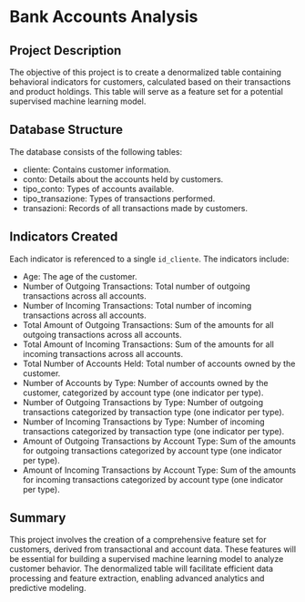 # Bank Accounts Analysis

## Project Description
The objective of this project is to create a denormalized table containing behavioral indicators for customers, calculated based on their transactions and product holdings. This table will serve as a feature set for a potential supervised machine learning model.

## Database Structure
The database consists of the following tables:

- cliente: Contains customer information.
- conto: Details about the accounts held by customers.
- tipo_conto: Types of accounts available.
- tipo_transazione: Types of transactions performed.
- transazioni: Records of all transactions made by customers.

## Indicators Created
Each indicator is referenced to a single `id_cliente`. The indicators include:

- Age: The age of the customer.
- Number of Outgoing Transactions: Total number of outgoing transactions across all accounts.
- Number of Incoming Transactions: Total number of incoming transactions across all accounts.
- Total Amount of Outgoing Transactions: Sum of the amounts for all outgoing transactions across all accounts.
- Total Amount of Incoming Transactions: Sum of the amounts for all incoming transactions across all accounts.
- Total Number of Accounts Held: Total number of accounts owned by the customer.
- Number of Accounts by Type: Number of accounts owned by the customer, categorized by account type (one indicator per type).
- Number of Outgoing Transactions by Type: Number of outgoing transactions categorized by transaction type (one indicator per type).
- Number of Incoming Transactions by Type: Number of incoming transactions categorized by transaction type (one indicator per type).
- Amount of Outgoing Transactions by Account Type: Sum of the amounts for outgoing transactions categorized by account type (one indicator per type).
- Amount of Incoming Transactions by Account Type: Sum of the amounts for incoming transactions categorized by account type (one indicator per type).

## Summary
This project involves the creation of a comprehensive feature set for customers, derived from transactional and account data. These features will be essential for building a supervised machine learning model to analyze customer behavior. The denormalized table will facilitate efficient data processing and feature extraction, enabling advanced analytics and predictive modeling.
